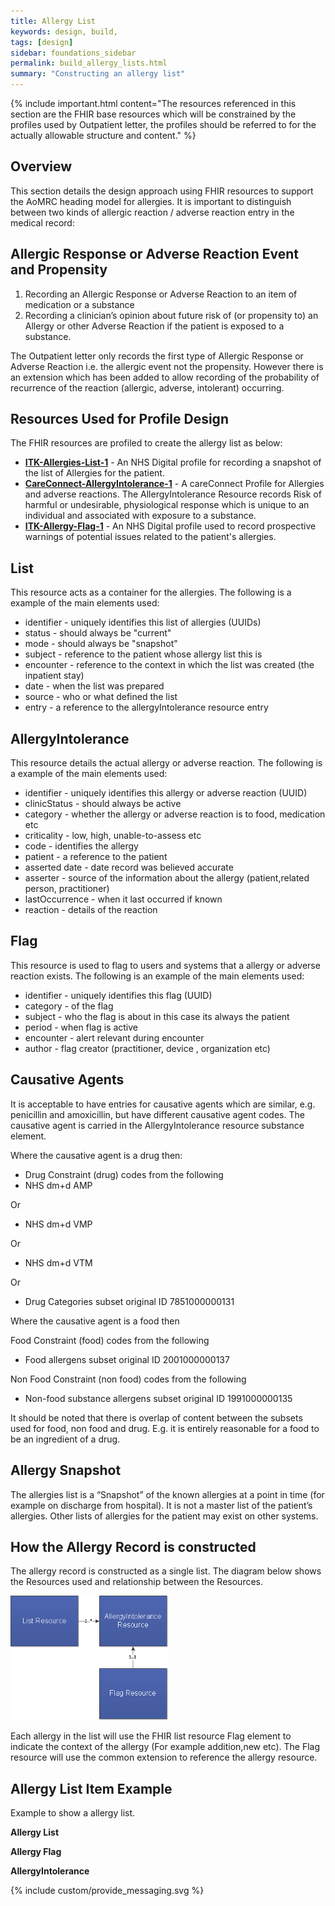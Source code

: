 ```yaml
---
title: Allergy List
keywords: design, build,
tags: [design]
sidebar: foundations_sidebar
permalink: build_allergy_lists.html
summary: "Constructing an allergy list"
---
```


{% include important.html content="The resources referenced in this section are the FHIR base resources which will be constrained by the profiles used by Outpatient letter, the profiles should be referred to for the actually allowable structure and content." %}

## Overview ##
This section details the design approach using FHIR resources to support the AoMRC heading model for allergies.
It is important to distinguish between two kinds of allergic reaction / adverse reaction entry in the medical record:
## Allergic Response or Adverse Reaction Event and Propensity ##
<ol>
<li>Recording an Allergic Response or Adverse Reaction to an item of medication or a substance</li>
<li>Recording a clinician’s opinion about future risk of (or propensity to) an Allergy or other Adverse Reaction if the patient is exposed to a substance.</li></ol> 

The Outpatient letter only records the first type of Allergic Response or Adverse Reaction i.e. the allergic event not the propensity. However there is an extension which has been added to allow recording of the probability of recurrence of the reaction (allergic, adverse, intolerant) occurring. 

## Resources Used for Profile Design ##
The FHIR resources are profiled to create the allergy list as below:

- **[ITK-Allergies-List-1](https://fhir.nhs.uk/STU3/StructureDefinition/ITK-Allergies-List-1)** - An NHS Digital profile for recording a snapshot of the list of Allergies for the patient.
- **[CareConnect-AllergyIntolerance-1](https://fhir.hl7.org.uk/STU3/StructureDefinition/CareConnect-AllergyIntolerance-1)** - A careConnect Profile for Allergies and adverse reactions. The AllergyIntolerance Resource records Risk of harmful or undesirable, physiological response which is unique to an individual and associated with exposure to a substance.
- **[ITK-Allergy-Flag-1](https://fhir.nhs.uk/STU3/StructureDefinition/ITK-Allergy-Flag-1)** - An NHS Digital profile used to record prospective warnings of potential issues related to the patient's allergies.

## List ##
This resource acts as a container for the allergies. The following is a example of the main elements used:

- identifier - uniquely identifies this list of allergies (UUIDs)
- status - should always be "current"
- mode - should always be "snapshot" 
- subject - reference to the patient whose allergy list this is
- encounter - reference to the context in which the list was created (the inpatient stay)
- date - when the list was prepared
- source - who or what defined the list
- entry - a reference to the allergyIntolerance resource entry

## AllergyIntolerance ##
This resource details the actual allergy or adverse reaction. The following is a example of the main elements used: 

- identifier - uniquely identifies this allergy or adverse reaction (UUID)
- clinicStatus - should always be active
- category - whether the allergy or adverse reaction is to food, medication etc
- criticality - low, high, unable-to-assess etc
- code - identifies the allergy
- patient - a reference to the patient
- asserted date - date record was believed accurate
- asserter - source of the information about the allergy (patient,related person, practitioner)
- lastOccurrence - when it last occurred if known
- reaction - details of the reaction

## Flag ##
This resource is used to flag to users and systems that a allergy or adverse reaction exists. The following is an example of the main elements used: 
- identifier - uniquely identifies this flag (UUID) 
- category - of the flag
- subject - who the flag is about in this case its always the patient
- period - when flag is active
- encounter - alert relevant during encounter
- author - flag creator (practitioner, device , organization etc)

## Causative Agents ##
It is acceptable to have entries for causative agents which are similar, e.g. penicillin and amoxicillin, but have different causative agent codes. The causative agent is carried in the AllergyIntolerance resource substance element.

Where the causative agent is a drug then:

- Drug Constraint (drug) codes from the following
- NHS dm+d AMP

Or

- NHS dm+d VMP

Or

- NHS dm+d VTM

Or

- Drug Categories subset original ID 7851000000131

Where the causative agent is a food then

Food Constraint (food) codes from the following
- Food allergens subset original ID 2001000000137

Non Food Constraint (non food) codes from the following

- Non-food substance allergens subset original ID 1991000000135

It should be noted that there is overlap of content between the subsets used for food, non food and drug. E.g. it is entirely reasonable for a food to be an ingredient of a drug. 

## Allergy Snapshot ##
The allergies list is a “Snapshot” of the known allergies at a point in time (for example on discharge from hospital). It is not a master list of the patient’s allergies. Other lists of allergies for the patient may exist on other systems. 

## How the Allergy Record is constructed ##
The allergy record is constructed as a single list. The diagram below shows the Resources used and relationship between the Resources.

<img src="images/build/allergy_basic_structure.png" style="width:50%;max-width: 50%;">


Each allergy in the list will use the FHIR list resource Flag element to indicate the context of the allergy (For example addition,new etc). The Flag resource will use the common extension to reference the allergy resource.

## Allergy List Item Example ##
Example to show a allergy list.

**Allergy List**

<script src="https://gist.github.com/IOPS-DEV/cc4bc6b89141b22e06abc917b327f523.js"></script>

**Allergy Flag**

<script src="https://gist.github.com/IOPS-DEV/4a8328bfc518b7008bd7c805cde73d49.js"></script>

**AllergyIntolerance**

<script src="https://gist.github.com/IOPS-DEV/baa79022e1517c5dfebe3b5f1b8f178f.js"></script>


 
{% include custom/provide_messaging.svg %}


